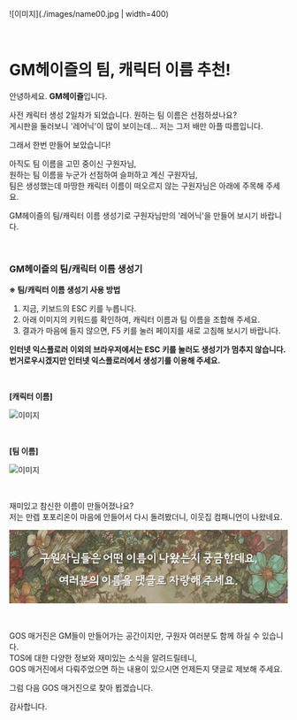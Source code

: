 ![이미지](./images/name00.jpg | width=400)

&nbsp;

# GM헤이즐의 팀, 캐릭터 이름 추천!

안녕하세요. **GM헤이즐**입니다.

사전 캐릭터 생성 2일차가 되었습니다. 원하는 팀 이름은 선점하셨나요?  
게시판을 둘러보니 '레어닉'이 많이 보이는데... 저는 그저 배만 아플 따름입니다.

그래서 한번 만들어 보았습니다!

아직도 팀 이름을 고민 중이신 구원자님,  
원하는 팀 이름을 누군가 선점하여 슬퍼하고 계신 구원자님,  
팀은 생성했는데 마땅한 캐릭터 이름이 떠오르지 않는 구원자님은 아래에 주목해 주세요.

GM헤이즐의 팀/캐릭터 이름 생성기로 구원자님만의 '레어닉'을 만들어 보시기 바랍니다.

&nbsp;

### GM헤이즐의 팀/캐릭터 이름 생성기

**※ 팀/캐릭터 이름 생성기 사용 방법**

1. 지금, 키보드의 ESC 키를 누릅니다.
2. 아래 이미지의 키워드를 확인하여, 캐릭터 이름과 팀 이름을 조합해 주세요.
3. 결과가 마음에 들지 않으면, F5 키를 눌러 페이지를 새로 고침해 보시기 바랍니다.

**인터넷 익스플로러 이외의 브라우저에서는 ESC 키를 눌러도 생성기가 멈추지 않습니다.  
번거로우시겠지만 인터넷 익스플로러에서 생성기를 이용해 주세요.**

&nbsp;

**[캐릭터 이름]**

![이미지](./images/name01.gif)

&nbsp;

**[팀 이름]**

![이미지](./images/name02.gif)

&nbsp;

재미있고 참신한 이름이 만들어졌나요?  
저는 만렙 포포리온이 마음에 안들어서 다시 돌려봤더니, 이웃집 컴패니언이 나왔네요.

![이미지](./images/name03.png)

&nbsp;

GOS 매거진은 GM들이 만들어가는 공간이지만, 구원자 여러분도 함께 하실 수 있습니다.  
TOS에 대한 다양한 정보와 재미있는 소식을 알려드릴테니,  
GOS 매거진에서 다뤄주었으면 하는 내용이 있으시면 언제든지 댓글로 제보해 주세요.

그럼 다음 GOS 매거진으로 찾아 뵙겠습니다.

감사합니다.